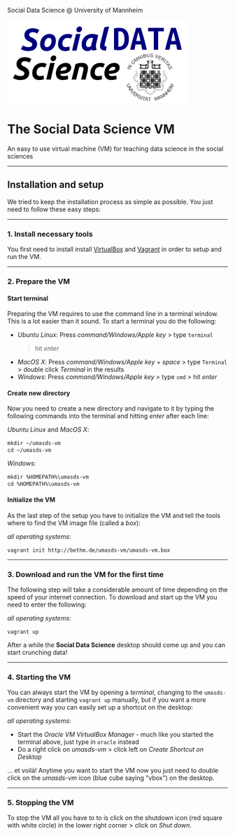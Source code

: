 Social Data Science @ University of Mannheim

![Social Data Science](img/sds.png)

# The Social Data Science VM

An easy to use virtual machine (VM) for teaching data science in the 
social sciences

---

## **Installation and setup**
We tried to keep the installation process as simple as possible. You 
just need to follow these easy steps:

---

### 1. Install necessary tools
You first need to install install 
[VirtualBox](https://www.virtualbox.org/wiki/Downloads) and 
[Vagrant](https://www.vagrantup.com/downloads.html) in order to setup 
and run the VM.

---

### 2. Prepare the VM
#### Start terminal
Preparing the VM requires to use the command line in a terminal window. 
This is a lot easier than it sound. To start a terminal you do the 
following:

* *Ubuntu Linux*: Press *command/Windows/Apple key* > type `terminal` 
    > hit *enter*
* *MacOS X*: Press *command/Windows/Apple key* + *space* > type 
    `Terminal` > double click *Terminal* in the results
* *Windows*: Press *command/Windows/Apple key* > type `cmd` > hit 
    *enter*

#### Create new directory
Now you need to create a new directory and navigate to it by typing the 
following commands into the terminal and hitting *enter* after each
line:

*Ubuntu Linux* and *MacOS X*: 
```
mkdir ~/umasds-vm
cd ~/umasds-vm
```

*Windows*: 
```
mkdir %HOMEPATH%\umasds-vm
cd %HOMEPATH%\umasds-vm
```
#### Initialize the VM
As the last step of the setup you have to initialize the VM and tell the
tools where to find the VM image file (called a *box*):

*all operating systems*: 
```
vagrant init http://bethm.de/umasds-vm/umasds-vm.box
```

---

### 3. Download and run the VM for the first time
The following step will take a considerable amount of time depending on
the speed of your internet connection. To download and start up the VM 
you need to enter the following:

*all operating systems*: 
```
vagrant up
```

After a while the **Social Data Science** desktop should come up and you 
can start crunching data!

---

### 4. Starting the VM
You can always start the VM by opening a *terminal*, changing to the 
`umasds-vm` directory and starting `vagrant up` manually, but if you 
want a more convenient way you can easily set up a shortcut on the 
desktop:
  
*all operating systems*:

* Start the *Oracle VM VirtualBox Manager* - much like you started the 
    terminal above, just type in `oracle` instead
* Do a right click on *umasds-vm* > click left on *Create Shortcut on 
    Desktop*

... et voilà! Anytime you want to start the VM now you just need to 
double click on the *umasds-vm* icon (blue cube saying "vbox") on the 
desktop.

---

### 5. Stopping the VM
To stop the VM all you have to to is click on the shutdown icon (red 
square with white circle) in the lower right corner > click on *Shut 
down*.
